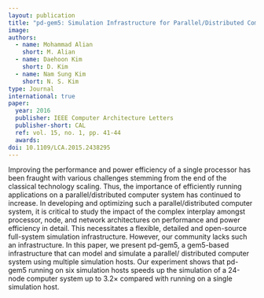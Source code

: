 ```yaml
---
layout: publication
title: "pd-gem5: Simulation Infrastructure for Parallel/Distributed Computer Systems"
image: 
authors:
  - name: Mohammad Alian
    short: M. Alian
  - name: Daehoon Kim
    short: D. Kim
  - name: Nam Sung Kim
    short: N. S. Kim
type: Journal
international: true
paper:
  year: 2016
  publisher: IEEE Computer Architecture Letters
  publisher-short: CAL
  ref: vol. 15, no. 1, pp. 41-44
  awards:
doi: 10.1109/LCA.2015.2438295
---
```


Improving the performance and power efficiency of a single processor has been fraught with various challenges stemming from the end of the classical technology scaling. Thus, the importance of efficiently running applications on a parallel/distributed computer system has continued to increase. In developing and optimizing such a parallel/distributed computer system, it is critical to study the impact of the complex interplay amongst processor, node, and network architectures on performance and power efficiency in detail. This necessitates a flexible, detailed and open-source full-system simulation infrastructure. However, our community lacks such an infrastructure. In this paper, we present pd-gem5, a gem5-based infrastructure that can model and simulate a parallel/ distributed computer system using multiple simulation hosts. Our experiment shows that pd-gem5 running on six simulation hosts speeds up the simulation of a 24-node computer system up to 3.2× compared with running on a single simulation host.
